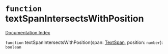 # `function` textSpanIntersectsWithPosition

[Documentation Index](../README.md)

`function` textSpanIntersectsWithPosition(span: [TextSpan](../private.interface.TextSpan/README.md), position: `number`): `boolean`